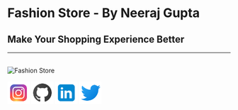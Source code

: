 # Fashion Store - By Neeraj Gupta
## Make Your Shopping Experience Better
<hr>
<br>
<img  src = "./workspace/Web 1920 – 1.png" alt="Fashion Store">
<br>
<br>
<a href="https://www.instagram.com/_neeraj.gupta_/"><img src="./workspace/icons8-instagram.svg" width="50" height="50"></a>
<a href="https://github.com/Neeraj3508"><img src="./workspace/icons8-github.svg" width="50" height="50"></a>
<a href="https://www.linkedin.com/in/neeraj-g-174724135/"><img src="./workspace/icons8-linkedin.svg" width="50" height="50"></a>
<a href="https://twitter.com/_neeraj2001_"><img src="./workspace/icons8-twitter.svg" width="50" height="50"></a>
